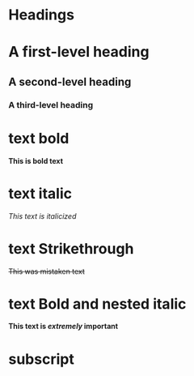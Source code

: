 # Headings
# A first-level heading
## A second-level heading
### A third-level heading
# text bold
**This is bold text**
# text italic
*This text is italicized*
# text Strikethrough
~~This was mistaken text~~
# text Bold and nested italic
**This text is _extremely_ important**
# subscript 
